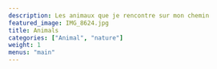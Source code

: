 ```yaml
---
description: Les animaux que je rencontre sur mon chemin
featured_image: IMG_8624.jpg
title: Animals
categories: ["Animal", "nature"]
weight: 1
menus: "main"
---
```

